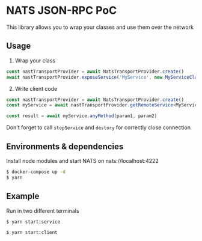 # NATS JSON-RPC PoC
This library allows you to wrap your classes and use them over the network
## Usage
1. Wrap your class
```TypeScript
const nastTransportProvider = await NatsTransportProvider.create()
await nastTransportProvider.exposeService('MyService', new MyServiceClass())
```
2. Write client code
```TypeScript
const nastTransportProvider = await NatsTransportProvider.create()
const myService = await nastTransportProvider.getRemoteService<MyService>('MyService')

const result = await myService.anyMethod(param1, param2)
```
Don't forget to call `stopService` and `destory` for correctly close connection

## Environments & dependencies
Install node modules and start NATS on nats://localhost:4222
```BASH
$ docker-compose up -d
$ yarn
```
## Example
Run in two different terminals
```BASH
$ yarn start:service
```
```BASH
$ yarn start:client
```
